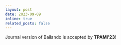 ```yaml
---
layout: post
date: 2023-09-09
inline: true
related_posts: false
---
```

Journal version of Bailando is accepted by **TPAMI'23**!
